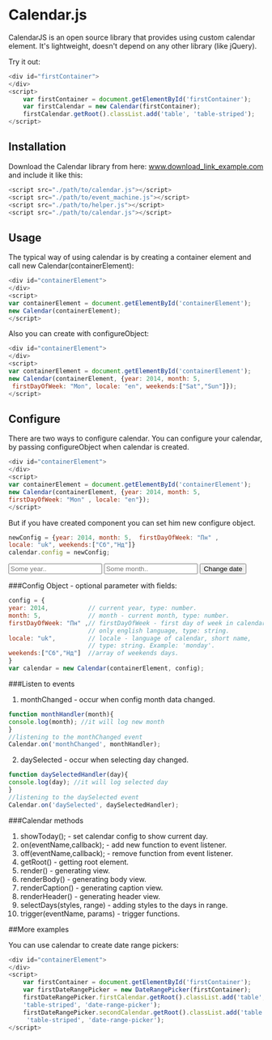 <link rel="stylesheet" href="../css/calendar.css"/>
<link rel="stylesheet" href="../css/style.css"/>
<script src="../../library/vendor/moment/moment.js"></script>
<script src="../../library/vendor/moment/min/locales.js"></script>
<script src="../../library/event_machine.js"></script>
<script src="../../library/helper.js"></script>
<script src="../javascript/calendar.js"></script>
<script src="../javascript/date_range_picker.js"></script>

Calendar.js
=============

CalendarJS is an open source library that provides using custom calendar element.
It's lightweight, doesn't depend on any other library (like jQuery).

Try it out:

```js
<div id="firstContainer">
</div>
<script>
    var firstContainer = document.getElementById('firstContainer');
    var firstCalendar = new Calendar(firstContainer);
    firstCalendar.getRoot().classList.add('table', 'table-striped');
</script>
```
<div class="container" id="firstContainer">
</div>

Installation
------------

Download the Calendar library from here: www.download_link_example.com and include it like this:
```js
<script src="./path/to/calendar.js"></script>
<script src="./path/to/event_machine.js"></script>
<script src="./path/to/helper.js"></script>
<script src="./path/to/calendar.js"></script>
```

Usage
-----

The typical way of using calendar is by creating a container element and call new Calendar(containerElement):
```js
<div id="containerElement">
</div>
<script>
var containerElement = document.getElementById('containerElement');
new Calendar(containerElement);
</script>
```
<div class="container" id="sixthContainer">
</div>

Also you can create with configureObject:
```js
<div id="containerElement">
</div>
<script>
var containerElement = document.getElementById('containerElement');
new Calendar(containerElement, {year: 2014, month: 5,
 firstDayOfWeek: "Mon", locale: "en", weekends:["Sat","Sun"]});
</script>
```
<div class="container" id="fifthContainer">
</div>

Configure
-----

There are two ways to configure calendar.
You can configure your calendar, by passing configureObject when calendar is created.

```js
<div id="containerElement">
</div>
<script>
var containerElement = document.getElementById('containerElement');
new Calendar(containerElement, {year: 2014, month: 5,
firstDayOfWeek: "Mon" , locale: "en"});
</script>
```
<div class="container" id="eightsContainer">
</div>

But if you have created component you can set him new configure object.

```js
newConfig = {year: 2014, month: 5,  firstDayOfWeek: "Пн" ,
locale: "uk", weekends:["Сб","Нд"]}
calendar.config = newConfig;
```
<aside class="col-xs-4 aside-config">
<input class="year" type="text" placeholder="Some year..">
<input class="month" type="text" placeholder="Some month..">
<button class="btn btn-success">Change date</button>
</aside>
<div class="container" id="secondContainer">

</div>

###Config Object - optional parameter with fields:

```js
config = {
year: 2014,           // current year, type: number.
month: 5,             // month - current month, type: number.
firstDayOfWeek: "Пн" ,// firstDayOfWeek - first day of week in calendar,
                      // only english language, type: string.
locale: "uk",         // locale - language of calendar, short name,
                      // type: string. Example: 'monday'.
weekends:["Сб","Нд"]  //array of weekends days.
}
var calendar = new Calendar(containerElement, config);
```

###Listen to events
1. monthChanged - occur when config month data changed.
```js
function monthHandler(month){
console.log(month); //it will log new month
}
//listening to the monthChanged event
Calendar.on('monthChanged', monthHandler);
```
2. daySelected - occur when selecting day changed.
```js
function daySelectedHandler(day){
console.log(day); //it will log selected day
}
//listening to the daySelected event
Calendar.on('daySelected', daySelectedHandler);
```

###Calendar methods
1. showToday(); - set calendar config to show current day.
2. on(eventName,callback); - add new function to event listener.
3. off(eventName,callback); - remove function from event listener.
4. getRoot() - getting root element.
5. render() - generating view.
6. renderBody() - generating body view.
7. renderCaption() - generating caption view.
8. renderHeader() - generating header view.
8. selectDays(styles, range) - adding styles to the days in range.
10. trigger(eventName, params) - trigger functions.

##More examples

You can use calendar to create date range pickers:
```js
<div id="containerElement">
</div>
<script>
    var firstContainer = document.getElementById('firstContainer');
    var firstDateRangePicker = new DateRangePicker(firstContainer);
    firstDateRangePicker.firstCalendar.getRoot().classList.add('table',
    'table-striped', 'date-range-picker');
    firstDateRangePicker.secondCalendar.getRoot().classList.add('table',
     'table-striped', 'date-range-picker');
</script>
```
<div class="container" id="seventhContainer">
</div>

<script src="../javascript/main.js"></script>
